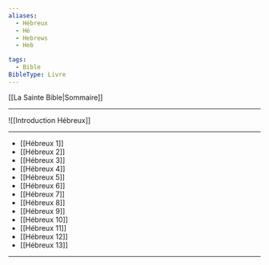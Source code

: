 ```yaml
---
aliases:
  - Hébreux
  - Hé
  - Hebrews
  - Heb

tags:
  - Bible
BibleType: Livre
---
```

[[La Sainte Bible|Sommaire]]

---

![[Introduction Hébreux]]

---
- [[Hébreux 1]] 
- [[Hébreux 2]] 
- [[Hébreux 3]] 
- [[Hébreux 4]] 
- [[Hébreux 5]] 
- [[Hébreux 6]] 
- [[Hébreux 7]] 
- [[Hébreux 8]] 
- [[Hébreux 9]] 
- [[Hébreux 10]] 
- [[Hébreux 11]] 
- [[Hébreux 12]] 
- [[Hébreux 13]] 


---
